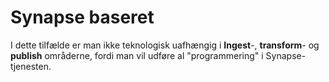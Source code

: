 # Synapse baseret

I dette tilfælde er man ikke teknologisk uafhængig i **Ingest**-, **transform**- og **publish** områderne, fordi man vil udføre al "programmering" i Synapse-tjenesten.
